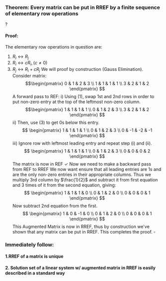 ### Theorem: Every matrix can be put in RREF by a finite sequence of elementary row operations
?
#### Proof: 
The elementary row operations in question are:
1. $R_{i} \leftrightarrow R_{j}$
2. $R_{i} \leftrightarrow cR_{i}, (c\neq 0)$
3. $R_{j} \leftrightarrow R_{i} + cR_{j}$
We will proof by construction (Gauss Elimination).
Consider matrix: $$\begin{pmatrix}
0 & 1 & 2 & 3 \\
1 & 1 & 1 & 1 \\
3 & 2 & 1 & 2
\end{pmatrix}
$$
A forward pass to REF:
i) Using (1), swap 1st and 2nd rows in order to put non-zero entry at the top of the leftmost non-zero column.
$$\begin{pmatrix}
1 & 1 & 1 & 1 \\
0 & 1 & 2 & 3 \\
3 & 2 & 1 & 2
\end{pmatrix}
$$
ii) Then, use (3) to get 0s below this entry.
$$
\begin{pmatrix}
1 & 1 & 1 & 1 \\
0 & 1 & 2 & 3 \\
0 & -1 & -2 & -1
\end{pmatrix}
$$
iii) Ignore row with leftmost leading entry and repeat step (i) and (ii).
$$
\begin{pmatrix}
1 & 1 & 1 & 1 \\
0 & 1 & 2 & 3 \\
0 & 0 & 0 & 2
\end{pmatrix}
$$
The matrix is now in REF $\checkmark$
Now we need to make a backward pass from REF to RREF
We now want ensure that all leading entries are 1s and are the only non-zero entries in their appropriate columns. Thus we multiply 3rd column by $\frac{1}{2}$ and subtract it from first equation and 3 times of it from the second equation, giving:
$$
\begin{pmatrix}
1 & 1 & 1 & 0 \\
0 & 1 & 2 & 0 \\
0 & 0 & 0 & 1
\end{pmatrix}
$$
Now subtract 2nd equation from the first.
$$
\begin{pmatrix}
1 & 0 & -1 & 0 \\
0 & 1 & 2 & 0 \\
0 & 0 & 0 & 1
\end{pmatrix}
$$
This Augmented Matrix is now in RREF, thus by construction we've shown that any matrix can be put in RREF.
This completes the proof. $\square$
### Immediately follow:

#### 1.RREF of a matrix is unique
#### 2. Solution set of a linear system w/ augmented matrix in RREF is easily described in a standard way